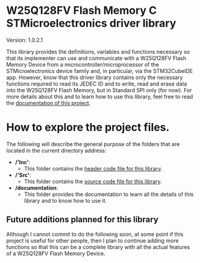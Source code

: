 # W25Q128FV Flash Memory C STMicroelectronics driver library

Version: 1.0.2.1

This library provides the definitions, variables and functions necessary so that its implementer can use and communicate
with a W25Q128FV Flash Memory Device from a microcontroller/microprocessor of the STMicroelectronics device 
family and, in particular, via the STM32CubeIDE app. However, know that this driver library contains only the necessary
functions required to read its JEDEC ID and to write, read and erase data into the W25Q128FV Flash Memory, but in
Standard SPI only (for now). For more details about this and to learn how to use this library, feel free to read the
<a href=https://github.com/Mortrack/W25Q128_STM_driver/tree/main/documentation>documentation of this project</a>.

# How to explore the project files.
The following will describe the general purpose of the folders that are located in the current directory address:

- **/'Inc'**:
    - This folder contains the <a href=https://github.com/Mortrack/W25Q128_STM_driver/blob/main/Inc/w25q128fv_driver.h>header code file for this library</a>.
- **/'Src'**:
    - This folder contains the <a href=https://github.com/Mortrack/W25Q128_STM_driver/blob/main/Src/w25q128fv_driver.c>source code file for this library</a>.
- **/documentation**:
    - This folder provides the documentation to learn all the details of this library and to know how to use it. 

## Future additions planned for this library

Although I cannot commit to do the following soon, at some point if this project is useful for other people, then I plan
to continue adding more functions so that this can be a complete library with all the actual features of a W25Q128FV
Flash Memory Device.
